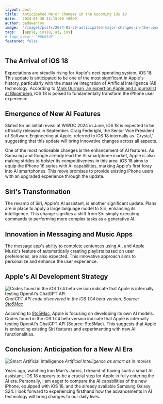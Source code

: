 ```yaml
---
layout: post
title:  Anticipated Major Changes in the Upcoming iOS 18
date:   2024-01-30 11:15:00 +0900
author: padawanjoy
image:  '/images/posts/2024-01-30-anticipated-major-changes-in-the-upcoming-ios18/01.png'
tags:   [apple, ios18, ai, ios]
# tags_color: '#6b96df'
featured: false
---
```

## The Arrival of iOS 18
Expectations are steadily rising for Apple's next operating system, iOS 18. This update is anticipated to be one of the most significant in Apple's history, particularly with the massive integration of Artificial Intelligence (AI) technology. According to [Mark Gurman, an expert on Apple and a journalist at Bloomberg](https://www.bloomberg.com/authors/AS7Hj1mBMGM/mark-gurman), iOS 18 is poised to fundamentally transform the iPhone user experience.

## Emergence of New AI Features
Slated for an initial reveal at WWDC 2024 in June, iOS 18 is expected to be officially released in September. Craig Federighi, the Senior Vice President of Software Engineering at Apple, referred to iOS 18 internally as 'Crystal,' suggesting that this update will bring innovative changes across all aspects.

One of the most noticeable changes is the enhancement of AI features. As Samsung and Google already lead the AI smartphone market, Apple is also making strides to bolster its competitiveness in this area. iOS 18 aims to equip the iPhone 16 series with AI capabilities, marking Apple's first foray into AI smartphones. This move promises to provide existing iPhone users with an upgraded experience through the update.

## Siri's Transformation
The revamp of Siri, Apple's AI assistant, is another significant update. Plans are in place to apply a large language model to Siri, enhancing its intelligence. This change signifies a shift from Siri simply executing commands to performing more complex tasks as a generative AI.

## Innovation in Messaging and Music Apps
The message app's ability to complete sentences using AI, and Apple Music's feature of automatically creating playlists based on user preferences, are also expected. This innovative approach aims to personalize and enhance the user experience.

## Apple's AI Development Strategy

![Codes found in the iOS 17.4 beta version indicate that Apple is internally testing OpenAI's ChatGPT API]({{site.baseurl}}/images/posts/2024-01-30-anticipated-major-changes-in-the-upcoming-ios18/02.png)
*ChatGPT API code discovered in the iOS 17.4 beta version. Source: [9to5Mac](https://9to5mac.com/2024/01/26/apple-siri-chatgpt-ios-18-development/)*

According to [9to5Mac](https://9to5mac.com/), Apple is focusing on developing its own AI models. Codes found in the iOS 17.4 beta version indicate that Apple is internally testing OpenAI's ChatGPT API (Source: 9to5Mac). This suggests that Apple is enhancing existing Siri features and experimenting with new AI functionalities.

## Conclusion: Anticipation for a New AI Era

![Smart Artificial Intelligence]({{site.baseurl}}/images/posts/2024-01-30-anticipated-major-changes-in-the-upcoming-ios18/03.png)
*Artificial Intelligence as smart as in movies*

Years ago, watching Iron Man's Jarvis, I dreamt of having such a smart AI assistant. iOS 18 appears to be a crucial step for Apple in fully entering the AI era. Personally, I am eager to compare the AI capabilities of the new iPhone, equipped with iOS 18, and the already available Samsung Galaxy S24. I look forward to experiencing firsthand how the advancements in AI technology will bring changes to our daily lives.